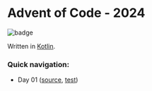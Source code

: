 # Advent of Code - 2024
![badge](https://github.com/VR4J/advent-of-code-2024/actions/workflows/test.yml/badge.svg?branch=main)

Written in [Kotlin](https://kotlinlang.org/).

### Quick navigation:
* Day 01 ([source](./src/main/kotlin/be/vreijsenj/aoc/days/Day01.kt), [test](./src/test/groovy/be/vreijsenj/aoc/days/Day01Test.groovy))
